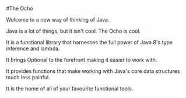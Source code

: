 #The Ocho

Welcome to a new way of thinking of Java.

Java is a lot of things, but it isn't cool. The Ocho is cool.

It is a functional library that harnesses the full power of Java 8's type inference and lambda.

It brings Optional<T> to the forefront making it easier to work with.

It provides functions that make working with Java's core data structures much less painful.

It is the home of all of your favourite functional tools.